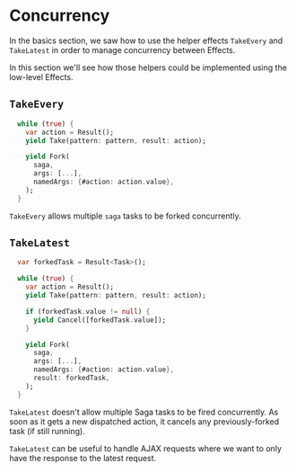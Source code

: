 # Concurrency

In the basics section, we saw how to use the helper effects `TakeEvery` and `TakeLatest` in order to manage concurrency between Effects.

In this section we'll see how those helpers could be implemented using the low-level Effects.

## `TakeEvery`

```dart
  while (true) {
    var action = Result();
    yield Take(pattern: pattern, result: action);

    yield Fork(
      saga,
      args: [...],
      namedArgs: {#action: action.value},
    );
  }
```

`TakeEvery` allows multiple `saga` tasks to be forked concurrently.

## `TakeLatest`

```dart
  var forkedTask = Result<Task>();

  while (true) {
    var action = Result();
    yield Take(pattern: pattern, result: action);

    if (forkedTask.value != null) {
      yield Cancel([forkedTask.value]);
    }

    yield Fork(
      saga,
      args: [...],
      namedArgs: {#action: action.value},
      result: forkedTask,
    );
  }
```

`TakeLatest` doesn't allow multiple Saga tasks to be fired concurrently. As soon as it gets a new dispatched action, it cancels any previously-forked task (if still running).

`TakeLatest` can be useful to handle AJAX requests where we want to only have the response to the latest request.
